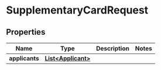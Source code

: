# SupplementaryCardRequest

## Properties
Name | Type | Description | Notes
------------ | ------------- | ------------- | -------------
**applicants** | [**List&lt;Applicant&gt;**](Applicant.md) |  | 
